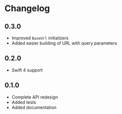 # Changelog

## 0.3.0
* Improved `BaseUrl` initializers
* Added easier building of URL with query parameters

## 0.2.0
* Swift 4 support

## 0.1.0

* Complete API redesign
* Added tests
* Added documentation
